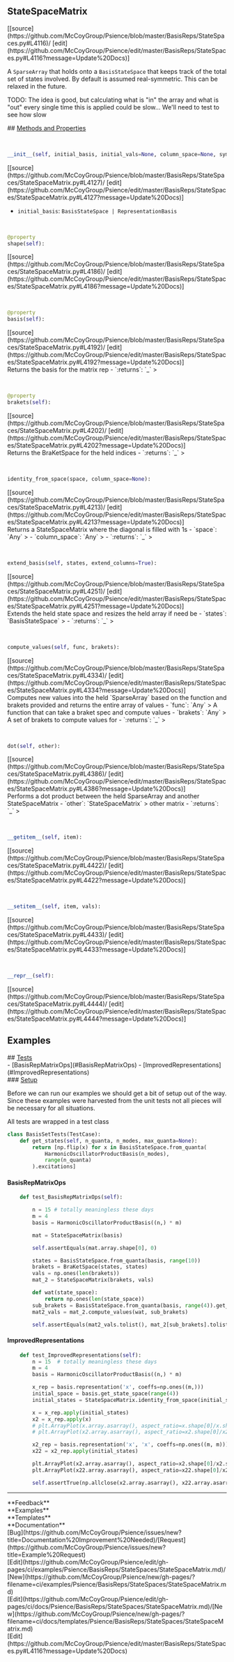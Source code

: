 ## <a id="Psience.BasisReps.StateSpaces.StateSpaceMatrix">StateSpaceMatrix</a> 

<div class="docs-source-link" markdown="1">
[[source](https://github.com/McCoyGroup/Psience/blob/master/BasisReps/StateSpaces.py#L4116)/
[edit](https://github.com/McCoyGroup/Psience/edit/master/BasisReps/StateSpaces.py#L4116?message=Update%20Docs)]
</div>

A `SparseArray` that holds onto a `BasisStateSpace` that keeps track of the
total set of states involved.
By default is assumed real-symmetric. This can be relaxed in the future.

TODO: The idea is good, but calculating what is "in" the array and what is "out"
every single time this is applied could be slow...
We'll need to test to see how slow







<div class="collapsible-section">
 <div class="collapsible-section collapsible-section-header" markdown="1">
## <a class="collapse-link" data-toggle="collapse" href="#methods" markdown="1"> Methods and Properties</a> <a class="float-right" data-toggle="collapse" href="#methods"><i class="fa fa-chevron-down"></i></a>
 </div>
 <div class="collapsible-section collapsible-section-body collapse show" id="methods" markdown="1">
 
<a id="Psience.BasisReps.StateSpaces.StateSpaceMatrix.__init__" class="docs-object-method">&nbsp;</a> 
```python
__init__(self, initial_basis, initial_vals=None, column_space=None, symmetric=True): 
```
<div class="docs-source-link" markdown="1">
[[source](https://github.com/McCoyGroup/Psience/blob/master/BasisReps/StateSpaces/StateSpaceMatrix.py#L4127)/
[edit](https://github.com/McCoyGroup/Psience/edit/master/BasisReps/StateSpaces/StateSpaceMatrix.py#L4127?message=Update%20Docs)]
</div>

  - `initial_basis`: `BasisStateSpace | RepresentationBasis`
    >


<a id="Psience.BasisReps.StateSpaces.StateSpaceMatrix.shape" class="docs-object-method">&nbsp;</a> 
```python
@property
shape(self): 
```
<div class="docs-source-link" markdown="1">
[[source](https://github.com/McCoyGroup/Psience/blob/master/BasisReps/StateSpaces/StateSpaceMatrix.py#L4186)/
[edit](https://github.com/McCoyGroup/Psience/edit/master/BasisReps/StateSpaces/StateSpaceMatrix.py#L4186?message=Update%20Docs)]
</div>


<a id="Psience.BasisReps.StateSpaces.StateSpaceMatrix.basis" class="docs-object-method">&nbsp;</a> 
```python
@property
basis(self): 
```
<div class="docs-source-link" markdown="1">
[[source](https://github.com/McCoyGroup/Psience/blob/master/BasisReps/StateSpaces/StateSpaceMatrix.py#L4192)/
[edit](https://github.com/McCoyGroup/Psience/edit/master/BasisReps/StateSpaces/StateSpaceMatrix.py#L4192?message=Update%20Docs)]
</div>
Returns the basis for the matrix rep
  - `:returns`: `_`
    >


<a id="Psience.BasisReps.StateSpaces.StateSpaceMatrix.brakets" class="docs-object-method">&nbsp;</a> 
```python
@property
brakets(self): 
```
<div class="docs-source-link" markdown="1">
[[source](https://github.com/McCoyGroup/Psience/blob/master/BasisReps/StateSpaces/StateSpaceMatrix.py#L4202)/
[edit](https://github.com/McCoyGroup/Psience/edit/master/BasisReps/StateSpaces/StateSpaceMatrix.py#L4202?message=Update%20Docs)]
</div>
Returns the BraKetSpace for the held indices
  - `:returns`: `_`
    >


<a id="Psience.BasisReps.StateSpaces.StateSpaceMatrix.identity_from_space" class="docs-object-method">&nbsp;</a> 
```python
identity_from_space(space, column_space=None): 
```
<div class="docs-source-link" markdown="1">
[[source](https://github.com/McCoyGroup/Psience/blob/master/BasisReps/StateSpaces/StateSpaceMatrix.py#L4213)/
[edit](https://github.com/McCoyGroup/Psience/edit/master/BasisReps/StateSpaces/StateSpaceMatrix.py#L4213?message=Update%20Docs)]
</div>
Returns a StateSpaceMatrix where the diagonal is filled with 1s
  - `space`: `Any`
    > 
  - `column_space`: `Any`
    > 
  - `:returns`: `_`
    >


<a id="Psience.BasisReps.StateSpaces.StateSpaceMatrix.extend_basis" class="docs-object-method">&nbsp;</a> 
```python
extend_basis(self, states, extend_columns=True): 
```
<div class="docs-source-link" markdown="1">
[[source](https://github.com/McCoyGroup/Psience/blob/master/BasisReps/StateSpaces/StateSpaceMatrix.py#L4251)/
[edit](https://github.com/McCoyGroup/Psience/edit/master/BasisReps/StateSpaces/StateSpaceMatrix.py#L4251?message=Update%20Docs)]
</div>
Extends the held state space and resizes the held array if need be
  - `states`: `BasisStateSpace`
    > 
  - `:returns`: `_`
    >


<a id="Psience.BasisReps.StateSpaces.StateSpaceMatrix.compute_values" class="docs-object-method">&nbsp;</a> 
```python
compute_values(self, func, brakets): 
```
<div class="docs-source-link" markdown="1">
[[source](https://github.com/McCoyGroup/Psience/blob/master/BasisReps/StateSpaces/StateSpaceMatrix.py#L4334)/
[edit](https://github.com/McCoyGroup/Psience/edit/master/BasisReps/StateSpaces/StateSpaceMatrix.py#L4334?message=Update%20Docs)]
</div>
Computes new values into the held `SparseArray` based on the function and brakets provided
and returns the entire array of values
  - `func`: `Any`
    > A function that can take a braket spec and compute values
  - `brakets`: `Any`
    > A set of brakets to compute values for
  - `:returns`: `_`
    >


<a id="Psience.BasisReps.StateSpaces.StateSpaceMatrix.dot" class="docs-object-method">&nbsp;</a> 
```python
dot(self, other): 
```
<div class="docs-source-link" markdown="1">
[[source](https://github.com/McCoyGroup/Psience/blob/master/BasisReps/StateSpaces/StateSpaceMatrix.py#L4386)/
[edit](https://github.com/McCoyGroup/Psience/edit/master/BasisReps/StateSpaces/StateSpaceMatrix.py#L4386?message=Update%20Docs)]
</div>
Performs a dot product between the held SparseArray and another
StateSpaceMatrix
  - `other`: `StateSpaceMatrix`
    > other matrix
  - `:returns`: `_`
    >


<a id="Psience.BasisReps.StateSpaces.StateSpaceMatrix.__getitem__" class="docs-object-method">&nbsp;</a> 
```python
__getitem__(self, item): 
```
<div class="docs-source-link" markdown="1">
[[source](https://github.com/McCoyGroup/Psience/blob/master/BasisReps/StateSpaces/StateSpaceMatrix.py#L4422)/
[edit](https://github.com/McCoyGroup/Psience/edit/master/BasisReps/StateSpaces/StateSpaceMatrix.py#L4422?message=Update%20Docs)]
</div>


<a id="Psience.BasisReps.StateSpaces.StateSpaceMatrix.__setitem__" class="docs-object-method">&nbsp;</a> 
```python
__setitem__(self, item, vals): 
```
<div class="docs-source-link" markdown="1">
[[source](https://github.com/McCoyGroup/Psience/blob/master/BasisReps/StateSpaces/StateSpaceMatrix.py#L4433)/
[edit](https://github.com/McCoyGroup/Psience/edit/master/BasisReps/StateSpaces/StateSpaceMatrix.py#L4433?message=Update%20Docs)]
</div>


<a id="Psience.BasisReps.StateSpaces.StateSpaceMatrix.__repr__" class="docs-object-method">&nbsp;</a> 
```python
__repr__(self): 
```
<div class="docs-source-link" markdown="1">
[[source](https://github.com/McCoyGroup/Psience/blob/master/BasisReps/StateSpaces/StateSpaceMatrix.py#L4444)/
[edit](https://github.com/McCoyGroup/Psience/edit/master/BasisReps/StateSpaces/StateSpaceMatrix.py#L4444?message=Update%20Docs)]
</div>
 </div>
</div>




## Examples













<div class="collapsible-section">
 <div class="collapsible-section collapsible-section-header" markdown="1">
## <a class="collapse-link" data-toggle="collapse" href="#Tests-2fac7f" markdown="1"> Tests</a> <a class="float-right" data-toggle="collapse" href="#Tests-2fac7f"><i class="fa fa-chevron-down"></i></a>
 </div>
 <div class="collapsible-section collapsible-section-body collapse show" id="Tests-2fac7f" markdown="1">
 - [BasisRepMatrixOps](#BasisRepMatrixOps)
- [ImprovedRepresentations](#ImprovedRepresentations)

<div class="collapsible-section">
 <div class="collapsible-section collapsible-section-header" markdown="1">
### <a class="collapse-link" data-toggle="collapse" href="#Setup-383fac" markdown="1"> Setup</a> <a class="float-right" data-toggle="collapse" href="#Setup-383fac"><i class="fa fa-chevron-down"></i></a>
 </div>
 <div class="collapsible-section collapsible-section-body collapse show" id="Setup-383fac" markdown="1">
 
Before we can run our examples we should get a bit of setup out of the way.
Since these examples were harvested from the unit tests not all pieces
will be necessary for all situations.

All tests are wrapped in a test class
```python
class BasisSetTests(TestCase):
    def get_states(self, n_quanta, n_modes, max_quanta=None):
        return [np.flip(x) for x in BasisStateSpace.from_quanta(
            HarmonicOscillatorProductBasis(n_modes),
            range(n_quanta)
        ).excitations]
```

 </div>
</div>

#### <a name="BasisRepMatrixOps">BasisRepMatrixOps</a>
```python
    def test_BasisRepMatrixOps(self):

        n = 15 # totally meaningless these days
        m = 4
        basis = HarmonicOscillatorProductBasis((n,) * m)

        mat = StateSpaceMatrix(basis)

        self.assertEquals(mat.array.shape[0], 0)

        states = BasisStateSpace.from_quanta(basis, range(10))
        brakets = BraKetSpace(states, states)
        vals = np.ones(len(brakets))
        mat_2 = StateSpaceMatrix(brakets, vals)

        def wat(state_space):
            return np.ones(len(state_space))
        sub_brakets = BasisStateSpace.from_quanta(basis, range(4)).get_representation_brakets()
        mat2_vals = mat_2.compute_values(wat, sub_brakets)

        self.assertEquals(mat2_vals.tolist(), mat_2[sub_brakets].tolist())
```

#### <a name="ImprovedRepresentations">ImprovedRepresentations</a>
```python
    def test_ImprovedRepresentations(self):
        n = 15  # totally meaningless these days
        m = 4
        basis = HarmonicOscillatorProductBasis((n,) * m)

        x_rep = basis.representation('x', coeffs=np.ones((m,)))
        initial_space = basis.get_state_space(range(4))
        initial_states = StateSpaceMatrix.identity_from_space(initial_space)

        x = x_rep.apply(initial_states)
        x2 = x_rep.apply(x)
        # plt.ArrayPlot(x.array.asarray(), aspect_ratio=x.shape[0]/x.shape[1], image_size=300)
        # plt.ArrayPlot(x2.array.asarray(), aspect_ratio=x2.shape[0]/x2.shape[1], image_size=300).show()

        x2_rep = basis.representation('x', 'x', coeffs=np.ones((m, m)))
        x22 = x2_rep.apply(initial_states)

        plt.ArrayPlot(x2.array.asarray(), aspect_ratio=x2.shape[0]/x2.shape[1], image_size=200)
        plt.ArrayPlot(x22.array.asarray(), aspect_ratio=x22.shape[0]/x22.shape[1], image_size=200).show()

        self.assertTrue(np.allclose(x2.array.asarray(), x22.array.asarray()))
```

 </div>
</div>






---


<div markdown="1" class="text-secondary">
<div class="container">
  <div class="row">
   <div class="col" markdown="1">
**Feedback**   
</div>
   <div class="col" markdown="1">
**Examples**   
</div>
   <div class="col" markdown="1">
**Templates**   
</div>
   <div class="col" markdown="1">
**Documentation**   
</div>
   <div class="col" markdown="1">
   
</div>
   <div class="col" markdown="1">
   
</div>
   <div class="col" markdown="1">
   
</div>
</div>
  <div class="row">
   <div class="col" markdown="1">
[Bug](https://github.com/McCoyGroup/Psience/issues/new?title=Documentation%20Improvement%20Needed)/[Request](https://github.com/McCoyGroup/Psience/issues/new?title=Example%20Request)   
</div>
   <div class="col" markdown="1">
[Edit](https://github.com/McCoyGroup/Psience/edit/gh-pages/ci/examples/Psience/BasisReps/StateSpaces/StateSpaceMatrix.md)/[New](https://github.com/McCoyGroup/Psience/new/gh-pages/?filename=ci/examples/Psience/BasisReps/StateSpaces/StateSpaceMatrix.md)   
</div>
   <div class="col" markdown="1">
[Edit](https://github.com/McCoyGroup/Psience/edit/gh-pages/ci/docs/Psience/BasisReps/StateSpaces/StateSpaceMatrix.md)/[New](https://github.com/McCoyGroup/Psience/new/gh-pages/?filename=ci/docs/templates/Psience/BasisReps/StateSpaces/StateSpaceMatrix.md)   
</div>
   <div class="col" markdown="1">
[Edit](https://github.com/McCoyGroup/Psience/edit/master/BasisReps/StateSpaces.py#L4116?message=Update%20Docs)   
</div>
   <div class="col" markdown="1">
   
</div>
   <div class="col" markdown="1">
   
</div>
   <div class="col" markdown="1">
   
</div>
</div>
</div>
</div>